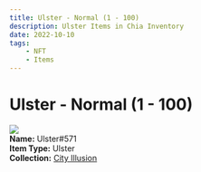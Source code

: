 ```yaml
---
title: Ulster - Normal (1 - 100)
description: Ulster Items in Chia Inventory
date: 2022-10-10
tags:
    - NFT
    - Items
---
```


# Ulster - Normal (1 - 100)
<div class="item_thumbnail">
<img loading="lazy" src="https://nnpkd2cvgf2pzk5gwrqcfq2lhsdk4uysdburdxmsshwfjdxs.arweave.net/a16h6F-UxdPyrprRgIsNLPIauUx_IYaRHdkpHsVI7yU"><br/>
<div><strong>Name:</strong> Ulster#571</div>
<div><strong>Item Type:</strong> Ulster</div>
<div><strong>Collection:</strong> <a href="https://www.spacescan.io/xch/nft/collection/col1lend2dcn558km4wcwta4xnkfv3xpcmlp9kyt0m909emvfxechlyqdl5ndg">City Illusion</a></div>
</div>

